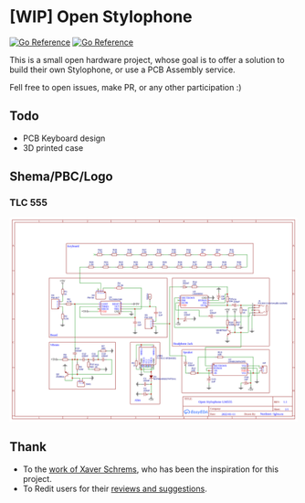 # [WIP] Open Stylophone
[![Go Reference](https://img.shields.io/badge/Pull_requests-Open-g?logo=MusicBrainz)](/pulls)
[![Go Reference](https://img.shields.io/badge/License-CERN_OHL_P-blue.svg)](LICENSE)

This is a small open hardware project, whose goal is to offer a solution to build their own Stylophone, or use a PCB Assembly service.

Fell free to open issues, make PR, or any other participation :)

## Todo
- PCB Keyboard design
- 3D printed case

## Shema/PBC/Logo
### TLC 555
![Open Stylophone TLC 555](/TLC555/Schematic.png)

## Thank

- To the [work of Xaver Schrems](https://www.instructables.com/Retro-Stylophone-NE555-Based/), who has been the inspiration for this project.
- To Redit users for their [reviews and suggestions](https://www.reddit.com/r/electronics/comments/s1uvls/first_stylophone_ne555_based_on_instructables/).
